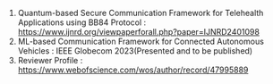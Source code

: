 1. Quantum-based Secure Communication Framework for Telehealth Applications using BB84 Protocol : https://www.ijnrd.org/viewpaperforall.php?paper=IJNRD2401098
2. ML-based Communication Framework for Connected Autonomous Vehicles : IEEE Globecom 2023(Presented and to be published)
3. Reviewer Profile : https://www.webofscience.com/wos/author/record/47995889
